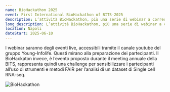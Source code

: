 ```yaml
---
name: BioHackathon 2025
event: First International BioHackathon of BITS-2025
description: L’attività BioHackathon, più una serie di webinar a corredo, proposta da CINI Young-Infolife, Young-BITS e iSCB per BITS 2025 ha l’obiettivo di sensibilizzare i partecipanti sull’importanza della riproducibilità nell’analisi dei dati bioinformatici, con un focus sull’RNA-Seq single-cell. 
long_description: L’attività BioHackathon, più una serie di webinar a corredo, proposta da CINI Young-Infolife, Young-BITS e iSCB per BITS 2025 ha l’obiettivo di sensibilizzare i partecipanti sull’importanza della riproducibilità nell’analisi dei dati bioinformatici, con un focus sull’RNA-Seq single-cell. I webinar saranno degli eventi live, accessibili tramite il canale youtube del gruppo Young-Infolife. Questi mirano alla preparazione dei partecipanti. Il BioHackaton invece, è l’evento proposto durante il meeting annuale della BITS, rappresenta quindi una challenge per sensibilizzare i partecipanti all’uso di strumenti e metodi FAIR per l’analisi di un dataset di Single cell RNA-seq.
location: Napoli
dateStart: 2025-06-10
---
```


I webinar saranno degli eventi live, accessibili tramite il canale youtube del gruppo Young-Infolife. Questi mirano alla preparazione dei partecipanti. Il BioHackaton invece, è l’evento proposto durante il meeting annuale della BITS, rappresenta quindi una challenge per sensibilizzare i partecipanti all’uso di strumenti e metodi FAIR per l’analisi di un dataset di Single cell RNA-seq.

![BioHackathon](/events/BioHackathon/BioHackathon.png)